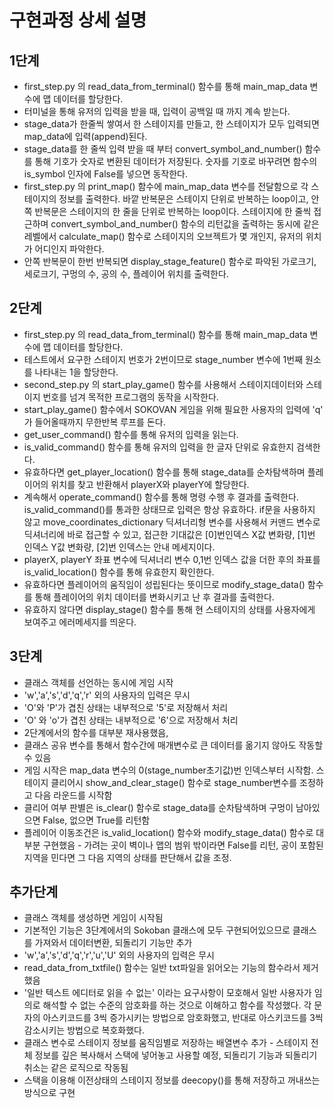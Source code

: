 # 구현과정 상세 설명

## 1단계

* first_step.py 의 read_data_from_terminal() 함수를 통해 main_map_data 변수에 맵 데이터를 할당한다.
* 터미널을 통해 유저의 입력을 받을 때, 입력이 공백일 때 까지 계속 받는다.
* stage_data가 한줄씩 쌓여서 한 스테이지를 만들고, 한 스테이지가 모두 입력되면 map_data에 입력(append)된다.
* stage_data를 한 줄씩 입력 받을 때 부터 convert_symbol_and_number() 함수를 통해 기호가 숫자로 변환된 데이터가 저장된다. 숫자를 기호로 바꾸려면 함수의 is_symbol 인자에 False를 넣으면 동작한다.
* first_step.py 의 print_map() 함수에 main_map_data 변수를 전달함으로 각 스테이지의 정보를 출력한다. 바깥 반복문은 스테이지 단위로 반복하는 loop이고, 안쪽 반복문은 스테이지의 한 줄을 단위로 반복하는 loop이다. 스테이지에 한 줄씩 접근하며 convert_symbol_and_number() 함수의 리턴값을 출력하는 동시에 같은 레벨에서 calculate_map() 함수로 스테이지의 오브젝트가 몇 개인지, 유저의 위치가 어디인지 파악한다.
* 안쪽 반복문이 한번 반복되면 display_stage_feature() 함수로 파악된 가로크기, 세로크기, 구멍의 수, 공의 수, 플레이어 위치를 출력한다.


## 2단계

* first_step.py 의 read_data_from_terminal() 함수를 통해 main_map_data 변수에 맵 데이터를 할당한다.
* 테스트에서 요구한 스테이지 번호가 2번이므로 stage_number 변수에 1번째 원소를 나타내는 1을 할당한다.
* second_step.py 의 start_play_game() 함수를 사용해서 스테이지데이터와 스테이지 번호를 넘겨 목적한 프로그램의 동작을 시작한다.
* start_play_game() 함수에서 SOKOVAN 게임을 위해 필요한 사용자의 입력에 'q' 가 들어올때까지 무한반복 루프를 돈다.
* get_user_command() 함수를 통해 유저의 입력을 읽는다.
* is_valid_command() 함수를 통해 유저의 입력을 한 글자 단위로 유효한지 검색한다.
* 유효하다면 get_player_location() 함수를 통해 stage_data를 순차탐색하며 플레이어의 위치를 찾고 반환해서 playerX와 playerY에 할당한다.
* 계속해서 operate_command() 함수를 통해 명령 수행 후 결과를 출력한다. is_valid_command()를 통과한 상태므로 입력은 항상 유효하다. if문을 사용하지 않고 move_coordinates_dictionary 딕셔너리형 변수를 사용해서 커맨드 변수로 딕셔너리에 바로 접근할 수 있고, 접근한 기대값은 [0]번인덱스 X값 변화량, [1]번 인덱스 Y값 변화량, [2]번 인덱스는 안내 메세지이다.
* playerX, playerY 좌표 변수에 딕셔너리 변수 0,1번 인덱스 값을 더한 후의 좌표를 is_valid_location() 함수를 통해 유효한지 확인한다.
* 유효하다면 플레이어의 움직임이 성립된다는 뜻이므로 modify_stage_data() 함수를 통해 플레이어의 위치 데이터를 변화시키고 난 후 결과를 출력한다.
* 유효하지 않다면 display_stage() 함수를 통해 현 스테이지의 상태를 사용자에게 보여주고 에러메세지를 띄운다.


## 3단계

* 클래스 객체를 선언하는 동시에 게임 시작
* 'w','a','s','d','q','r' 외의 사용자의 입력은 무시
* 'O'와 'P'가 겹친 상태는 내부적으로 '5'로 저장해서 처리
* 'O' 와 'o'가 겹친 상태는 내부적으로 '6'으로 저장해서 처리
* 2단계에서의 함수를 대부분 재사용했음, 
* 클래스 공유 변수를 통해서 함수간에 매개변수로 큰 데이터를 옮기지 않아도 작동할 수 있음
* 게임 시작은 map_data 변수의 0(stage_number초기값)번 인덱스부터 시작함. 스테이지 클리어시 show_and_clear_stage() 함수로 stage_number변수를 조정하고 다음 라운드를 시작함
* 클리어 여부 판별은 is_clear() 함수로 stage_data를 순차탐색하며 구멍이 남아있으면 False, 없으면 True를 리턴함
* 플레이어 이동조건은 is_valid_location() 함수와 modify_stage_data() 함수로 대부분 구현했음 - 가려는 곳이 벽이나 맵의 범위 밖이라면 False를 리턴, 공이 포함된 지역을 민다면 그 다음 지역의 상태를 판단해서 값을 조정.

## 추가단계

* 클래스 객체를 생성하면 게임이 시작됨
* 기본적인 기능은 3단계에서의 Sokoban 클래스에 모두 구현되어있으므로 클래스를 가져와서 데이터변환, 되돌리기 기능만 추가
* 'w','a','s','d','q','r','u','U' 외의 사용자의 입력은 무시
* read_data_from_txtfile() 함수는 일반 txt파일을 읽어오는 기능의 함수라서 제거했음
* '일반 텍스트 에디터로 읽을 수 없는' 이라는 요구사항이 모호해서 일반 사용자가 임의로 해석할 수 없는 수준의 암호화를 하는 것으로 이해하고 함수를 작성했다. 각 문자의 아스키코드를 3씩 증가시키는 방법으로 암호화했고, 반대로 아스키코드를 3씩 감소시키는 방법으로 복호화했다.
* 클래스 변수로 스테이지 정보를 움직임별로 저장하는 배열변수 추가 - 스테이지 전체 정보를 깊은 복사해서 스택에 넣어놓고 사용할 예정, 되돌리기 기능과 되돌리기 취소는 같은 로직으로 작동됨
* 스택을 이용해 이전상태의 스테이지 정보를 deecopy()를 통해 저장하고 꺼내쓰는 방식으로 구현
